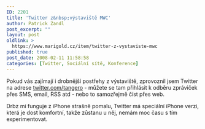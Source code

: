 ```yaml
---
ID: 2201
title: 'Twitter z&nbsp;výstaviště MWC'
author: Patrick Zandl
post_excerpt: ""
layout: post
oldlink: >
  https://www.marigold.cz/item/twitter-z-vystaviste-mwc
published: true
post_date: 2008-02-11 11:58:58
categories: [Twitter, Sociální sítě, Konference]
---
```

Pokud vás zajímají i drobnější postřehy z výstaviště, zprovoznil jsem Twitter na adrese <a href="http://www.twitter.com/tangero">twitter.com/tangero</a> - můžete se tam přihlásit k odběru zpráviček přes SMS, email, RSS atd - nebo to samozřejmě číst přes web. 

Drbz mi funguje z iPhone strašně pomalu, Twitter má speciální iPhone verzi, která je dost komfortní, takže zůstanu u něj, nemám moc času s tím experimentovat.
